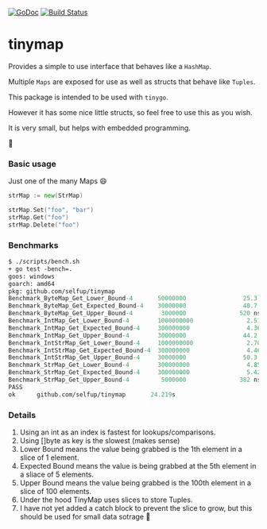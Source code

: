 [![GoDoc](https://godoc.org/github.com/selfup/tinymap?status.svg)](https://godoc.org/github.com/selfup/tinymap)
[![Build Status](https://travis-ci.org/selfup/tinymap.svg?branch=master)](https://travis-ci.org/selfup/tinymap)

# tinymap

Provides a simple to use interface that behaves like a `HashMap`.

Multiple `Maps` are exposed for use as well as structs that behave like `Tuples`.

This package is intended to be used with `tinygo`.

However it has some nice little structs, so feel free to use this as you wish.

It is very small, but helps with embedded programming.

:tada:

### Basic usage

Just one of the many Maps :smile:

```go
strMap := new(StrMap)

strMap.Set("foo", "bar")
strMap.Get("foo")
strMap.Delete("foo")
```

### Benchmarks

```ocaml
$ ./scripts/bench.sh
+ go test -bench=.
goos: windows
goarch: amd64
pkg: github.com/selfup/tinymap
Benchmark_ByteMap_Get_Lower_Bound-4       50000000                25.3 ns/op
Benchmark_ByteMap_Get_Expected_Bound-4    30000000                40.7 ns/op
Benchmark_ByteMap_Get_Upper_Bound-4        3000000               520 ns/op
Benchmark_IntMap_Get_Lower_Bound-4        1000000000               2.51 ns/op
Benchmark_IntMap_Get_Expected_Bound-4     300000000                4.36 ns/op
Benchmark_IntMap_Get_Upper_Bound-4        30000000                44.2 ns/op
Benchmark_IntStrMap_Get_Lower_Bound-4     1000000000               2.70 ns/op
Benchmark_IntStrMap_Get_Expected_Bound-4  300000000                4.46 ns/op
Benchmark_IntStrMap_Get_Upper_Bound-4     30000000                50.3 ns/op
Benchmark_StrMap_Get_Lower_Bound-4        300000000                4.85 ns/op
Benchmark_StrMap_Get_Expected_Bound-4     300000000                5.42 ns/op
Benchmark_StrMap_Get_Upper_Bound-4         5000000               382 ns/op
PASS
ok      github.com/selfup/tinymap       24.219s
```

### Details

1. Using an int as an index is fastest for lookups/comparisons.
1. Using []byte as key is the slowest (makes sense)
1. Lower Bound means the value being grabbed is the 1th element in a slice of 1 element.
1. Expected Bound means the value is being grabbed at the 5th element in a sliace of 5 elements.
1. Upper Bound means the value being grabbed is the 100th element in a slice of 100 elements.
1. Under the hood TinyMap uses slices to store Tuples.
1. I have not yet added a catch block to prevent the slice to grow, but this should be used for small data sotrage :pray:
